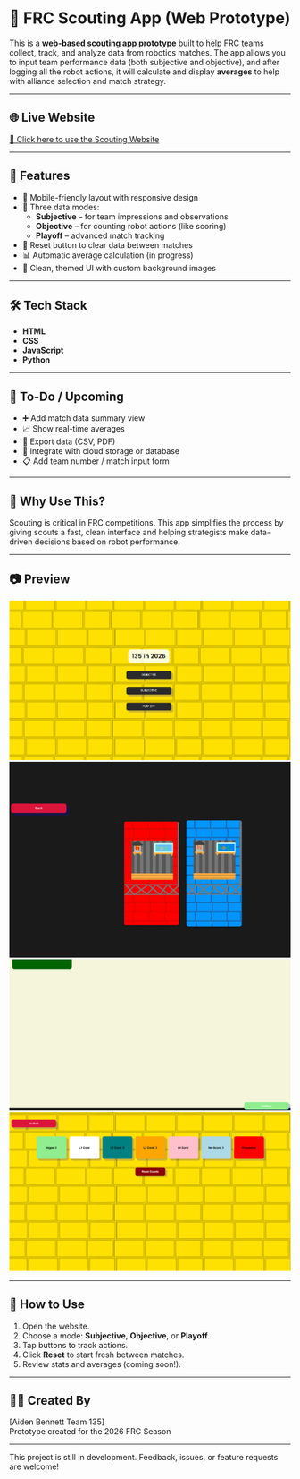 # 🤖 FRC Scouting App (Web Prototype)

This is a **web-based scouting app prototype** built to help FRC teams collect, track, and analyze data from robotics matches. The app allows you to input team performance data (both subjective and objective), and after logging all the robot actions, it will calculate and display **averages** to help with alliance selection and match strategy.

---

## 🌐 Live Website

[🔗 Click here to use the Scouting Website](https://github.com/791747hnlhymt/scoutingApp2026Prototype)  


---

## 🎯 Features

- 📱 Mobile-friendly layout with responsive design
- 🧠 Three data modes:
  - **Subjective** – for team impressions and observations
  - **Objective** – for counting robot actions (like scoring)
  - **Playoff** – advanced match tracking
- 🔄 Reset button to clear data between matches
- 📊 Automatic average calculation (in progress)
- 🎨 Clean, themed UI with custom background images

---

## 🛠 Tech Stack

- **HTML**
- **CSS**
- **JavaScript**
- **Python**

---

## 📌 To-Do / Upcoming

- ➕ Add match data summary view
- 📈 Show real-time averages
- 🧾 Export data (CSV, PDF)
- 🧩 Integrate with cloud storage or database
- 📋 Add team number / match input form

---

## 🧠 Why Use This?

Scouting is critical in FRC competitions. This app simplifies the process by giving scouts a fast, clean interface and helping strategists make data-driven decisions based on robot performance.

---

## 📷 Preview

![App Screenshot](https://github.com/791747hnlhymt/scoutingApp2026Prototype/blob/main/Screenshot%202025-06-02%20144728.png?raw=true)
![App Screenshot](https://github.com/791747hnlhymt/scoutingApp2026Prototype/blob/main/Screenshot%202025-06-02%20144746.png?raw=true)
![App Screenshot](https://github.com/791747hnlhymt/scoutingApp2026Prototype/blob/main/Screenshot%202025-06-02%20144816.png?raw=true)
![App Screenshot](https://github.com/791747hnlhymt/scoutingApp2026Prototype/blob/main/Screenshot%202025-06-02%20144835.png?raw=true)


---

## 🧪 How to Use

1. Open the website.
2. Choose a mode: **Subjective**, **Objective**, or **Playoff**.
3. Tap buttons to track actions.
4. Click **Reset** to start fresh between matches.
5. Review stats and averages (coming soon!).

---

## 👨‍💻 Created By

[Aiden Bennett  Team 135]  
Prototype created for the 2026 FRC Season

---

This project is still in development. Feedback, issues, or feature requests are welcome!
